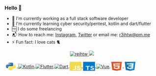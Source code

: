 ### Hello 👋

- 🔭 I'm currently working as a full stack software developer
- 🌱 I'm currently learning cyber security/pentest, kotlin and dart/flutter
- 🆓 I do some freelancing
- 📬 How to reach me: [Instagram](https://instagram.com/reihtw), [Twitter](https://twitter.com/reihtw) or email me: r3ihtw@pm.me
- ⚡ Fun fact: I love cats 🐈

<div align="center">
  <a href="https://github.com/reihtw">
  <img height="180em" src="https://github-readme-stats.vercel.app/api?username=reihtw&show_icons=true&theme=midnight-purple&include_all_commits=true&count_private=true" alt="reihtw"/>
  <img height="180em" src="https://github-readme-stats.vercel.app/api/top-langs/?username=reihtw&layout=compact&langs_count=7&theme=midnight-purple"/>
</div>

</div>
<div style="display: inline_block"><br>
  <img align="center" alt="Python" height="30" width="40" src="https://raw.githubusercontent.com/devicons/devicon/master/icons/python/python-original.svg">
  <img align="center" alt="Kotlin" height="30" width="40" src="https://cdn.jsdelivr.net/gh/devicons/devicon/icons/kotlin/kotlin-original.svg">
  <img align="center" alt="Flutter" height="30" width="40" src="https://cdn.jsdelivr.net/gh/devicons/devicon/icons/flutter/flutter-original.svg">
  <img align="center" alt="Dart" height="30" width="40" src="https://cdn.jsdelivr.net/gh/devicons/devicon/icons/dart/dart-original.svg">
  <img align="center" alt="Js" height="30" width="40" src="https://raw.githubusercontent.com/devicons/devicon/master/icons/javascript/javascript-plain.svg">
  <img align="center" alt="Ts" height="30" width="40" src="https://raw.githubusercontent.com/devicons/devicon/master/icons/typescript/typescript-plain.svg">
  <img align="center" alt="Vue" height="30" width="40" src="https://cdn.jsdelivr.net/gh/devicons/devicon/icons/vuejs/vuejs-original.svg">
  <img align="center" alt="HTML" height="30" width="40" src="https://raw.githubusercontent.com/devicons/devicon/master/icons/html5/html5-original.svg">
  <img align="center" alt="CSS" height="30" width="40" src="https://raw.githubusercontent.com/devicons/devicon/master/icons/css3/css3-original.svg">
</div>

